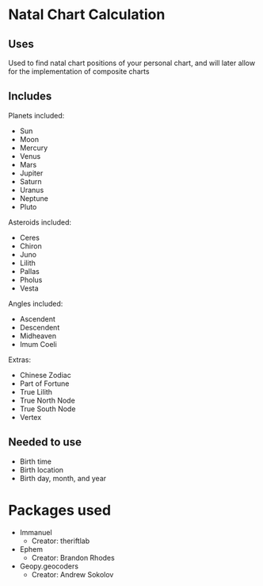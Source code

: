 # Natal Chart Calculation

## Uses
Used to find natal chart positions of your personal chart, and will later allow for the implementation of composite charts

## Includes
Planets included:
- Sun
- Moon
- Mercury
- Venus
- Mars
- Jupiter
- Saturn
- Uranus
- Neptune
- Pluto

Asteroids included:
- Ceres
- Chiron
- Juno
- Lilith
- Pallas
- Pholus
- Vesta
  
Angles included:
- Ascendent
- Descendent
- Midheaven
- Imum Coeli

Extras:
- Chinese Zodiac
- Part of Fortune
- True Lilith
- True North Node
- True South Node
- Vertex

## Needed to use
- Birth time
- Birth location
- Birth day, month, and year

# Packages used
- Immanuel
  - Creator: theriftlab
- Ephem
  - Creator: Brandon Rhodes
- Geopy.geocoders
  - Creator: Andrew Sokolov
